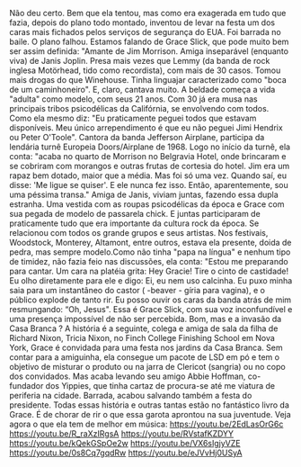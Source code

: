 
Não deu certo. Bem que ela tentou, mas como era exagerada em tudo que fazia, depois do plano todo montado, inventou de levar na festa um dos caras mais  fichados pelos serviços de segurança do EUA. Foi barrada no baile. O plano falhou. Estamos falando de Grace Slick, que pode muito bem ser assim definida: "Amante de Jim Morrison. Amiga inseparável (enquanto viva) de Janis Joplin. Presa mais vezes que Lemmy (da banda de rock inglesa Motörhead, tido como recordista), com mais de 30 casos. Tomou mais drogas do que Winehouse. Tinha linguajar caracterizado como "boca de um caminhoneiro". E, claro, cantava muito.  A beldade começa a vida "adulta" como modelo, com seus 21 anos. Com 30 já era musa nas principais tribos psicodélicas da Califórnia, se envolvendo com todos. Como ela mesmo diz: "Eu praticamente peguei todos que estavam disponíveis. Meu único  arrependimento é que eu não peguei Jimi Hendrix ou Peter O'Toole".  Cantora da banda Jefferson Airplane, participa da lendária turnê Europeia Doors/Airplane de 1968. Logo no início da turnê, ela conta: "acaba no quarto de Morrison no Belgravia Hotel, onde brincaram e se cobriram com morangos e outras frutas de cortesia do hotel. Jim era um rapaz bem dotado, maior que a média. Mas foi só uma vez. Quando saí, eu disse: 'Me ligue se quiser'. E ele nunca fez isso. Então, aparentemente, sou uma péssima transa."  Amiga de Janis, viviam juntas, fazendo essa dupla estranha. Uma vestida com as roupas psicodélicas da época e Grace com sua pegada de modelo de passarela chick. E juntas participaram de praticamente tudo que era importante da cultura rock da época. Se relacionou com todos os grande grupos e seus artistas.  Nos festivais, Woodstock, Monterey, Altamont, entre outros, estava ela presente, doida de pedra, mas sempre modelo.Como não tinha "papa na língua" e nenhum tipo de timidez, não fazia feio nas discussões, ela conta: "Estou me preparando para cantar. Um cara na platéia grita: Hey Gracie! Tire o cinto de castidade! Eu olho diretamente para ele e digo: Ei, eu nem uso calcinha. Eu puxo minha saia para um instantâneo do castor ( -beaver - gíria para vagina), e o público explode de tanto rir. Eu posso ouvir os caras da banda atrás de mim resmungando: “Oh, Jesus".  Essa é Grace Slick, com sua voz inconfundível e uma presença impossível de não ser percebida. Bom, mas e a invasão da Casa Branca ? A história é a seguinte, colega e amiga de sala da filha de Richard Nixon, Tricia Nixon, no Finch College Finishing School em Nova York, Grace é convidada para uma festa nos jardins da Casa Branca. Sem contar para a amiguinha, ela consegue um pacote de LSD em pó e tem o objetivo de misturar o produto ou na jarra de Clericot (sangria) ou no copo dos convidados. Mas acaba levando seu amigo Abbie Hoffman, co-fundador dos Yippies, que tinha cartaz de procura-se até me viatura de periferia na cidade. Barrada, acabou salvando também a festa do presidente.  Todas essas história e outras tantas estão no fantástico livro da Grace. É de chorar de rir o que essa garota aprontou na sua juventude. 
Veja agora o que ela tem de melhor em música: 
https://youtu.be/2EdLasOrG6c 
https://youtu.be/R_raXzIRgsA 
https://youtu.be/RVstafKZDYY 
https://youtu.be/kQekGSpOe2w 
https://youtu.be/VX6sIgjyVZE 
https://youtu.be/0s8Cq7gqdRw 
https://youtu.be/eJVvHj0USyA 

